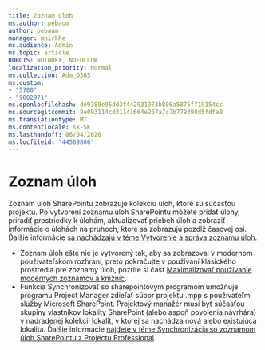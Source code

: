 ```yaml
---
title: Zoznam úloh
ms.author: pebaum
author: pebaum
manager: mnirkhe
ms.audience: Admin
ms.topic: article
ROBOTS: NOINDEX, NOFOLLOW
localization_priority: Normal
ms.collection: Adm_O365
ms.custom:
- "5780"
- "9002971"
ms.openlocfilehash: de9389e95dd3f442931973b800a5875f719154cc
ms.sourcegitcommit: 8e093114cd31141664e267a7c7b779398d5fdfa8
ms.translationtype: MT
ms.contentlocale: sk-SK
ms.lasthandoff: 06/04/2020
ms.locfileid: "44569806"
---
```

# <a name="task-list"></a>Zoznam úloh

Zoznam úloh SharePointu zobrazuje kolekciu úloh, ktoré sú súčasťou projektu. Po vytvorení zoznamu úloh SharePointu môžete pridať úlohy, priradiť prostriedky k úlohám, aktualizovať priebeh úloh a zobraziť informácie o úlohách na pruhoch, ktoré sa zobrazujú pozdĺž časovej osi. Ďalšie informácie [sa nachádzajú v téme Vytvorenie a správa zoznamu úloh](https://support.microsoft.com/office/466ad207-46fd-4c77-9af1-41bc23cec21a).  

-   Zoznam úloh ešte nie je vytvorený tak, aby sa zobrazoval v modernom používateľskom rozhraní, preto pokračujte v používaní klasického prostredia pre zoznamy úloh, pozrite si časť [Maximalizovať používanie moderných zoznamov a knižníc](https://docs.microsoft.com/sharepoint/dev/transform/modernize-userinterface-lists-and-libraries).
-   Funkcia Synchronizovať so sharepointovým programom umožňuje programu Project Manager zdieľať súbor projektu .mpp s používateľmi služby Microsoft SharePoint. Projektový manažér musí byť súčasťou skupiny vlastníkov lokality SharePoint (alebo aspoň povolenia návrhára) v nadradenej kolekcii lokalít, v ktorej sa nachádza nová alebo existujúca lokalita. Ďalšie informácie [nájdete v téme Synchronizácia so zoznamom úloh SharePointu z Projectu Professional](https://docs.microsoft.com/office/troubleshoot/project/sync-with-tasks-from-project).